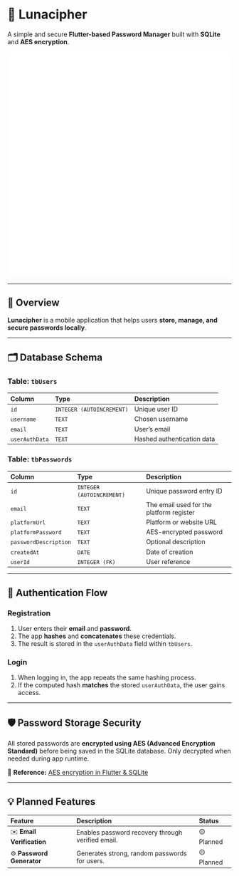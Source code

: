 # 🔐 **Lunacipher**

A simple and secure **Flutter-based Password Manager** built with **SQLite** and **AES encryption**.

![Lunacipher Logo](image.png)

---

## 🧭 Overview

**Lunacipher** is a mobile application that helps users **store, manage, and secure passwords locally**.

---

## 🗂️ Database Schema

### **Table: `tbUsers`**

| Column         | Type                      | Description                |
| :------------- | :------------------------ | :------------------------- |
| `id`           | `INTEGER (AUTOINCREMENT)` | Unique user ID             |
| `username`     | `TEXT`                    | Chosen username            |
| `email`        | `TEXT`                    | User’s email               |
| `userAuthData` | `TEXT`                    | Hashed authentication data |

### **Table: `tbPasswords`**

| Column                | Type                      | Description                |
| :-------------------- | :------------------------ | :------------------------- |
| `id`                  | `INTEGER (AUTOINCREMENT)` | Unique password entry ID   |
| `email`               | `TEXT`               | The email used for the platform register |
| `platformUrl`         | `TEXT`                    | Platform or website URL   |
| `platformPassword`    | `TEXT`                    | AES-encrypted password     |
| `passwordDescription` | `TEXT`                    | Optional description       |
| `createdAt`          | `DATE`                    | Date of creation           |
| `userId`          | `INTEGER (FK)`                    | User reference          |

---

## 🔑 Authentication Flow

### **Registration**

1. User enters their **email** and **password**.
2. The app **hashes** and **concatenates** these credentials.
3. The result is stored in the `userAuthData` field within `tbUsers`.

### **Login**

1. When logging in, the app repeats the same hashing process.
2. If the computed hash **matches** the stored `userAuthData`, the user gains access.


---

## 🛡️ Password Storage Security

All stored passwords are **encrypted using AES (Advanced Encryption Standard)** before being saved in the SQLite database.
Only decrypted when needed during app runtime.

🔗 **Reference:** [AES encryption in Flutter & SQLite](https://stackoverflow.com/questions/70061906/how-to-encrypt-password-while-saving-in-database-in-flutter-sqlite-dart-applicat)

---

## 💡 Planned Features

| Feature                        | Description                                       | Status         |
| :----------------------------- | :------------------------------------------------ | :------------- |
| ✉️ **Email Verification**      | Enables password recovery through verified email. | 🟡 Planned     |
| ⚙️ **Password Generator**      | Generates strong, random passwords for users.     | 🟡 Planned     |
